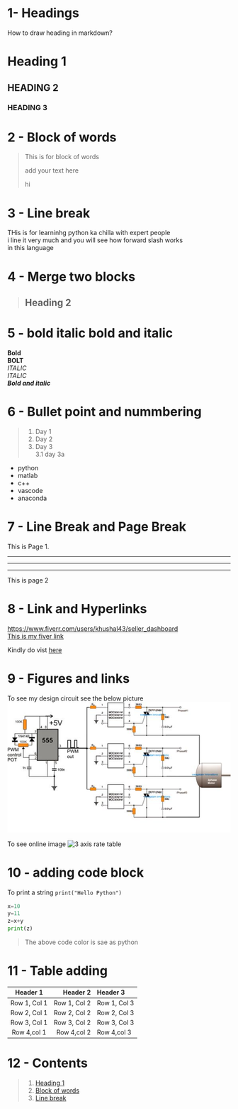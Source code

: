 # 1- Headings

How to draw heading in markdown?
# Heading 1
## HEADING 2
### HEADING 3

# 2 - Block of words
> This is for block of words 
>
> add your text here 
>
>hi
# 3 - Line break 
THis is for learninhg python ka chilla with expert people \
i line it very much and you will see how forward slash works \
in this language 
# 4 - Merge two blocks
> ## Heading 2

# 5 - bold italic bold and italic
__Bold__ \
**BOLT** \
*ITALIC* \
_ITALIC_ \
***Bold and italic***
# 6 - Bullet point and nummbering
> 1. Day 1 
> 2. Day 2 
> 3. Day 3 \
>       3.1 day 3a

- python
- matlab 
- c++
- vascode 
- anaconda
# 7 - Line Break and Page Break
This is Page 1.
___
***
---
This is page 2
# 8 - Link and Hyperlinks

<https://www.fiverr.com/users/khushal43/seller_dashboard> \
[This is my fiver link](https://www.fiverr.com/users/khushal43/seller_dashboard)

[Fiver aaccount]:https://www.fiverr.com/users/khushal43/seller_dashboard

Kindly do vist [here][Fiver aaccount]

# 9 - Figures and links
To see my design circuit see the below picture \
![QR](khushal.jpg)

To see online image 
![3 axis rate table](https://th.bing.com/th/id/OIP.2wtN8pZuUnV6M8ocUjOoYQHaHa?rs=1&pid=ImgDetMain)

# 10 - adding code block
To print a string `print("Hello Python")`
```Python
x=10
y=11
z=x+y
print(z)
```
> The above code color is sae as python

# 11 - Table adding 
| Header 1 | **Header 2** | Header 3 |
|:----------:|----------:|:----------|
| Row 1, Col 1 | Row 1, Col 2 | Row 1, Col 3 |
| Row 2, Col 1 | Row 2, Col 2 | Row 2, Col 3 |
| Row 3, Col 1 | Row 3, Col 2 | Row 3, Col 3 |
| Row 4,col 1 | Row 4,col 2   |  Row 4,col 3 |

# 12 - Contents
> 1. [Heading 1](#heading-1) 
> 2. [Block of words](#2---block-of-words)
> 3. [Line break ](#3---line-break)
